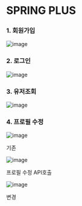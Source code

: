 # SPRING PLUS

### 1. 회원가입

![image](https://github.com/user-attachments/assets/92491b6d-ba2d-45ff-8863-9d3d33ce9f0d)

### 2. 로그인

![image](https://github.com/user-attachments/assets/db4e4efd-dadf-422d-a397-768bb6b36065)

### 3. 유저조회

![image](https://github.com/user-attachments/assets/ecdd3c70-4b55-4d9e-b9bc-233dbc578baf)

### 4. 프로필 수정

![image](https://github.com/user-attachments/assets/f8944d72-b460-4661-aa52-20d526f085f8)


기존

![image](https://github.com/user-attachments/assets/c3db9c57-e96d-4519-beca-c4028da1aa28)

프로필 수정 API호출

![image](https://github.com/user-attachments/assets/5e1693e1-f801-4f43-a91b-705f831a03e2)

변경











